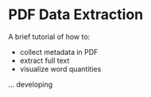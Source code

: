 # PDF Data Extraction
A brief tutorial of how to:
 - collect metadata in PDF
 - extract full text
 - visualize word quantities
 
 ... developing
